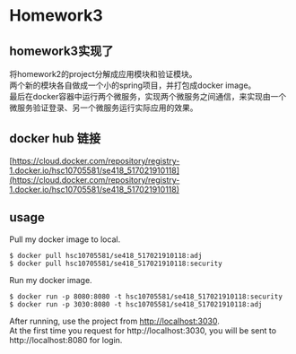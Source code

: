 # Homework3

## homework3实现了
将homework2的project分解成应用模块和验证模块。  
两个新的模块各自做成一个小的spring项目，并打包成docker image。  
最后在docker容器中运行两个微服务，实现两个微服务之间通信，来实现由一个微服务验证登录、另一个微服务运行实际应用的效果。  

## docker hub 链接
[https://cloud.docker.com/repository/registry-1.docker.io/hsc10705581/se418_517021910118](https://cloud.docker.com/repository/registry-1.docker.io/hsc10705581/se418_517021910118)

## usage
Pull my docker image to local.
```
$ docker pull hsc10705581/se418_517021910118:adj
$ docker pull hsc10705581/se418_517021910118:security
```
Run my docker image.
```
$ docker run -p 8080:8080 -t hsc10705581/se418_517021910118:security
$ docker run -p 3030:8080 -t hsc10705581/se418_517021910118:adj
```
After running, use the project from [http://localhost:3030](http://localhost:3030).  
At the first time you request for http://localhost:3030, you will be sent to http://localhost:8080 for login.  
